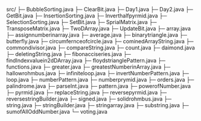 src/
├─ BubbleSorting.java
├─ ClearBit.java
├─ Day1.java
├─ Day2.java
├─ GetBit.java
├─ InsertionSorting.java
├─ Inverthalfpyrmid.java
├─ SelectionSorting.java
├─ SetBit.java
├─ SprialMatrix.java
├─ TransposeMatrix.java
├─ TwoDArray.java
├─ UpdateBit.java
├─ array.java
├─ assignnumberinarray.java
├─ average.java
├─ binarytriangle.java
├─ butterfly.java
├─ circumfernceofcircle.java
├─ cominedArrayString.java
├─ commondivisor.java
├─ compareString.java
├─ count.java
├─ daimond.java
├─ deletingString.java
├─ fibonacciseries.java
├─ findIndexvaluein2dDArray.java
├─ floydstrianglePattern.java
├─ functions.java
├─ greater.java
├─ greatestNumberinArray.java
├─ hallowrohmbus.java
├─ infiniteloop.java
├─ invertNumberPattern.java
├─ loop.java
├─ numberPattern.java
├─ numberprymid.java
├─ orders.java
├─ palindrome.java
├─ parseInt.java
├─ pattern.java
├─ powerofNumber.java
├─ pyrmid.java
├─ replaceString.java
├─ reversepyrmid.java
├─ reversestringBuilder.java
├─ signed.java
├─ solidrohmbus.java
├─ string.java
├─ stringBuilder.java
├─ stringarray.java
├─ substring.java
├─ sumofAllOddNumber.java
└─ voting.java
